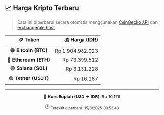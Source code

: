 

<!-- HARGA_KRIPTO -->
## 📈 Harga Kripto Terbaru

> Data ini diperbarui secara otomatis menggunakan [CoinGecko API](https://www.coingecko.com/) dan [exchangerate.host](https://exchangerate.host/)

<div align="center">

| 🪙 Token | 💰 Harga (IDR) |
|:------:|---------------:|
| 🟠 **Bitcoin (BTC)**   | Rp 1.904.982.023 |
| 🔵 **Ethereum (ETH)**  | Rp 73.399.512 |
| 🟣 **Solana (SOL)**    | Rp 3.131.228 |
| 🟢 **Tether (USDT)**   | Rp 16.187 |

---

💱 **Kurs Rupiah (USD → IDR)**: Rp 16.176

🕒 <sub>Terakhir diperbarui: 15/8/2025, 00.53.43</sub>

</div>
<!-- /HARGA_KRIPTO -->
